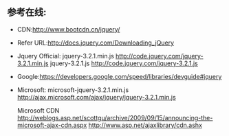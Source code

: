 ## 参考在线:

* CDN:http://www.bootcdn.cn/jquery/

* Refer URL:http://docs.jquery.com/Downloading_jQuery

* Jquery Official:
  jquery-3.2.1.min.js
  http://code.jquery.com/jquery-3.2.1.min.js
  jquery-3.2.1.js
  http://code.jquery.com/jquery-3.2.1.js

* Google:https://developers.google.com/speed/libraries/devguide#jquery

* Microsoft:
  microsoft-jquery-3.2.1.min.js
  http://ajax.microsoft.com/ajax/jquery/jquery-3.2.1.min.js

  Microsoft CDN
  http://weblogs.asp.net/scottgu/archive/2009/09/15/announcing-the-microsoft-ajax-cdn.aspx
  http://www.asp.net/ajaxlibrary/cdn.ashx
